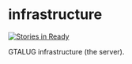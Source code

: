 infrastructure
==============

[![Stories in Ready](https://badge.waffle.io/gtalug/infrastructure.png?label=ready&title=Ready)](https://waffle.io/gtalug/infrastructure)

GTALUG infrastructure (the server).
